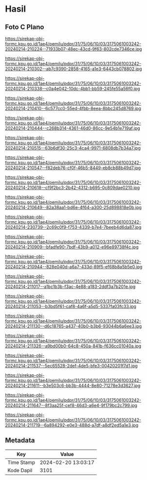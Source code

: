 # Hasil

## Foto C Plano

https://sirekap-obj-formc.kpu.go.id/1ae4/pemilu/pdpr/31/75/06/10/03/3175061003242-20240214-210224--71933b07-48ec-43cd-9f63-802cde7346ce.jpg

https://sirekap-obj-formc.kpu.go.id/1ae4/pemilu/pdpr/31/75/06/10/03/3175061003242-20240214-210302--ab7c9390-2858-4165-a1e3-6443cb078802.jpg

https://sirekap-obj-formc.kpu.go.id/1ae4/pemilu/pdpr/31/75/06/10/03/3175061003242-20240214-210338--c0a4e042-10dc-4bb1-bb59-245fe55a56f0.jpg

https://sirekap-obj-formc.kpu.go.id/1ae4/pemilu/pdpr/31/75/06/10/03/3175061003242-20240214-210410--6c577cc0-55ed-4fbb-8eea-8bbc245d8769.jpg

https://sirekap-obj-formc.kpu.go.id/1ae4/pemilu/pdpr/31/75/06/10/03/3175061003242-20240214-210444--c268b314-4361-46d0-86cc-9e54b1e719af.jpg

https://sirekap-obj-formc.kpu.go.id/1ae4/pemilu/pdpr/31/75/06/10/03/3175061003242-20240214-210515--63b6df30-25c3-4ca4-9971-6808db7b34a7.jpg

https://sirekap-obj-formc.kpu.go.id/1ae4/pemilu/pdpr/31/75/06/10/03/3175061003242-20240214-210547--f82deb76-cf0f-46b5-8449-eb8cb88b49d7.jpg

https://sirekap-obj-formc.kpu.go.id/1ae4/pemilu/pdpr/31/75/06/10/03/3175061003242-20240214-210618--cf9f2bc3-2b42-4312-b695-0c809dae0210.jpg

https://sirekap-obj-formc.kpu.go.id/1ae4/pemilu/pdpr/31/75/06/10/03/3175061003242-20240214-210649--82a38aa1-bd6e-4f64-a300-25d898818e0b.jpg

https://sirekap-obj-formc.kpu.go.id/1ae4/pemilu/pdpr/31/75/06/10/03/3175061003242-20240214-230739--2c69c0f9-f753-4339-b7e4-7beeb4d6da87.jpg

https://sirekap-obj-formc.kpu.go.id/1ae4/pemilu/pdpr/31/75/06/10/03/3175061003242-20240214-210909--bfadfe90-7bdf-43b9-a012-e96e89738f4c.jpg

https://sirekap-obj-formc.kpu.go.id/1ae4/pemilu/pdpr/31/75/06/10/03/3175061003242-20240214-210944--828e040d-a6a7-433d-89f5-ef68b8a5b5e0.jpg

https://sirekap-obj-formc.kpu.go.id/1ae4/pemilu/pdpr/31/75/06/10/03/3175061003242-20240214-211017--a1bc1b3b-f3ac-4e88-a183-2ddf3a7b201e.jpg

https://sirekap-obj-formc.kpu.go.id/1ae4/pemilu/pdpr/31/75/06/10/03/3175061003242-20240214-211053--b3bd5f61-caf8-4a6f-a5d5-5337fa03fc33.jpg

https://sirekap-obj-formc.kpu.go.id/1ae4/pemilu/pdpr/31/75/06/10/03/3175061003242-20240214-211130--d6c18765-a437-40b0-b3b6-93044b6a6ee3.jpg

https://sirekap-obj-formc.kpu.go.id/1ae4/pemilu/pdpr/31/75/06/10/03/3175061003242-20240214-211326--a9bd00b0-64c8-450a-841b-f636cc01040a.jpg

https://sirekap-obj-formc.kpu.go.id/1ae4/pemilu/pdpr/31/75/06/10/03/3175061003242-20240214-211537--5ec65528-2def-4de5-bfe3-00420201f7d1.jpg

https://sirekap-obj-formc.kpu.go.id/1ae4/pemilu/pdpr/31/75/06/10/03/3175061003242-20240214-211611--b3e503c6-bb3b-4444-8e80-71278e3d3627.jpg

https://sirekap-obj-formc.kpu.go.id/1ae4/pemilu/pdpr/31/75/06/10/03/3175061003242-20240214-211647--8f3aa25f-cef8-46d3-a6e4-9f179bc2c799.jpg

https://sirekap-obj-formc.kpu.go.id/1ae4/pemilu/pdpr/31/75/06/10/03/3175061003242-20240214-211719--6a894292-e0e3-488d-a7df-a8df2ed5a1e3.jpg


## Metadata

| Key        | Value               |
| ---------- | ------------------- |
| Time Stamp | 2024-02-20 13:03:17 |
| Kode Dapil | 3101                |



